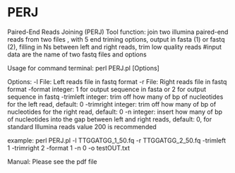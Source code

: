 # PERJ
Paired-End Reads Joining (PERJ)
Tool function: join two illumina paired-end reads from two files , with 5 end triming options, output in fasta (1) or fastq (2), filling in Ns between left and right reads, trim low quality reads
#input data are the name of two fastq files and options

Usage for command terminal:
perl PERJ.pl [Options]

Options:
-l File:  Left reads file in fastq format
-r File:  Right reads file in fastq format
-format integer: 1 for output sequence in fasta or 2 for output sequence in fastq
-trimleft integer:  trim off how many of bp of nucleotides for the left read, default: 0
-trimright integer:  trim off how many of bp of nucleotides for the  right read, default: 0
-n integer: insert how many of bp of nucleotides into the gap between left and right reads, default: 0, for standard Illumina reads value 200 is recommended

example: 
perl PERJ.pl -l TTGGATGG_1_50.fq -r TTGGATGG_2_50.fq -trimleft 1 -trimright 2 -format 1 -n 0 -o testOUT.txt

Manual: Please see the pdf file
